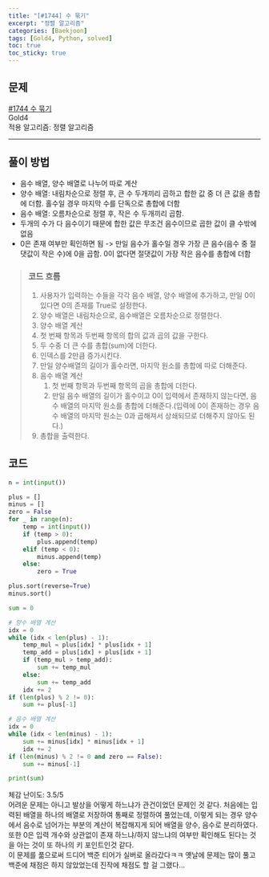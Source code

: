```yaml
---
title: "[#1744] 수 묶기"
excerpt: "정렬 알고리즘"
categories: [Baekjoon]
tags: [Gold4, Python, solved]
toc: true
toc_sticky: true
---
```


## 문제
[#1744 수 묶기](https://www.acmicpc.net/problem/1744) <br>
Gold4 <br>
적용 알고리즘: 정렬 알고리즘

***

## 풀이 방법
* 음수 배열, 양수 배열로 나누어 따로 계산
* 양수 배열: 내림차순으로 정렬 후, 큰 수 두개끼리 곱하고 합한 값 중 더 큰 값을 총합에 더함. 홀수일 경우 마지막 수를 단독으로 총합에 더함
* 음수 배열: 오름차순으로 정렬 후, 작은 수 두개끼리 곱함.
* 두개의 수가 다 음수이기 때문에 합한 값은 무조건 음수이므로 곱한 값이 클 수밖에 없음
* 0은 존재 여부만 획인하면 됨 -> 만일 음수가 홀수일 경우 가장 큰 음수(음수 중 절댓값이 작은 수)에 0을 곱함. 0이 없다면 절댓값이 가장 작은 음수를 총합에 더함

> ### 코드 흐름
> 1. 사용자가 입력하는 수들을 각각 음수 배열, 양수 배열에 추가하고, 만일 0이 있다면 0의 존재를 True로 설정한다.
> 2. 양수 배열은 내림차순으로, 음수배열은 오름차순으로 정렬한다.
> 3. 양수 배열 계산
>   1. 첫 번째 항목과 두번째 항목의 합의 값과 곱의 값을 구한다.
>   2. 두 수중 더 큰 수를 총합(sum)에 더한다.
>   3. 인덱스를 2만큼 증가시킨다.
>   4. 만일 양수배열의 길이가 홀수라면, 마지막 원소를 총합에 따로 더해준다.
> 4. 음수 배열 계산
>    1. 첫 번째 항목과 두번째 항목의 곱을 총합에 더한다.
>    2. 만일 음수 배열의 길이가 홀수이고 0이 입력에서 존재하지 않는다면, 음수 배열의 마지막 원소를 총합에 더해준다.(입력에 0이 존재하는 경우 음수 배열의 마지막 원소는 0과 곱해져서 상쇄되므로 더해주지 않아도 된다.)
> 5. 총합을 출력한다.


## 코드
~~~python
n = int(input())

plus = []
minus = []
zero = False
for _ in range(n):
    temp = int(input())
    if (temp > 0):
        plus.append(temp)
    elif (temp < 0):
        minus.append(temp)
    else:
        zero = True

plus.sort(reverse=True)
minus.sort()

sum = 0

# 양수 배열 계산
idx = 0
while (idx < len(plus) - 1):
    temp_mul = plus[idx] * plus[idx + 1]
    temp_add = plus[idx] + plus[idx + 1]
    if (temp_mul > temp_add):
        sum += temp_mul
    else:
        sum += temp_add
    idx += 2
if (len(plus) % 2 != 0):
    sum += plus[-1]

# 음수 배열 계산
idx = 0
while (idx < len(minus) - 1):
    sum += minus[idx] * minus[idx + 1]
    idx += 2
if (len(minus) % 2 != 0 and zero == False):
    sum += minus[-1]

print(sum)
~~~

체감 난이도: 3.5/5 <br>
어려운 문제는 아니고 발상을 어떻게 하느냐가 관건이었던 문제인 것 같다. 처음에는 입력된 배열을 하나의 배열로 저장하여 통째로 정렬하여 풀었는데, 이렇게 되는 경우 양수에서 음수로 넘어가는 부분의 계산이 복잡해지게 되어 배열을 양수, 음수로 분리하였다. 또한 0은 입력 개수와 상관없이 존재 하느냐/하지 않느냐의 여부만 확인해도 된다는 것을 아는 것이 또 하나의 키 포인트인것 같다.<br>
이 문제를 풂으로써 드디어 백준 티어가 실버로 올라갔다ㅋㅋ 옛날에 문제는 많이 풀고 백준에 채점은 하지 않았었는데 진작에 채점도 할 걸 그랬다... 
